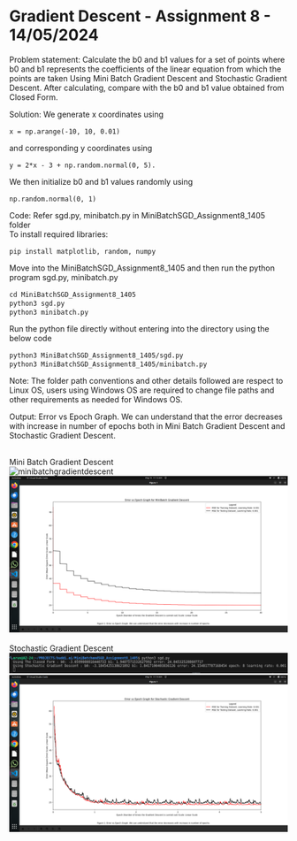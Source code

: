 # Gradient Descent - Assignment 8 - 14/05/2024
Problem statement: Calculate the b0 and b1 values for a set of points where b0 and b1 represents the coefficients of the linear equation from which the points are taken Using Mini Batch Gradient Descent and Stochastic Gradient Descent. After calculating, compare with the b0 and b1 value obtained from Closed Form.<br>

Solution: We generate x coordinates using 
```
x = np.arange(-10, 10, 0.01) 
```
and corresponding y coordinates using 
```
y = 2*x - 3 + np.random.normal(0, 5). 
```
We then initialize b0 and b1 values randomly using 
```
np.random.normal(0, 1)
```

Code: Refer sgd.py, minibatch.py in MiniBatchSGD_Assignment8_1405 folder <br>
To install required libraries:
```
pip install matplotlib, random, numpy
```
Move into the MiniBatchSGD_Assignment8_1405 and then run the python program sgd.py, minibatch.py
```
cd MiniBatchSGD_Assignment8_1405
python3 sgd.py
python3 minibatch.py
```
Run the python file directly without entering into the directory using the below code
```
python3 MiniBatchSGD_Assignment8_1405/sgd.py
python3 MiniBatchSGD_Assignment8_1405/minibatch.py
```
Note: The folder path conventions and other details followed are respect to Linux OS, users using Windows OS are required to change file paths and other requirements as needed for Windows OS. <br>

Output: Error vs Epoch Graph. We can understand that the error decreases with increase in number of epochs both in Mini Batch Gradient Descent and Stochastic Gradient Descent. <br><br>

Mini Batch Gradient Descent <br>
![minibatchgradientdescent](<../Pictures/minibatchoutput.png>) <br>
![minibatchgradientdescent](<../Pictures/minibatch.png>) <br><br>
Stochastic Gradient Descent <br>
![minibatchgradientdescent](<../Pictures/sgdoutput.png>) <br>
![stochasticgradientdescent](<../Pictures/sgd.png>) <br>